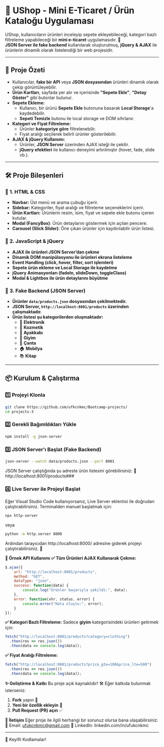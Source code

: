 # 🛒 UShop - Mini E-Ticaret / Ürün Kataloğu Uygulaması

UShop, kullanıcıların ürünleri inceleyip sepete ekleyebileceği, kategori bazlı filtreleme yapabileceği bir **mini e-ticaret** uygulamasıdır. 🎯  
**JSON Server ile fake backend** kullanılarak oluşturulmuş, **jQuery & AJAX** ile ürünlerin dinamik olarak listelendiği bir web projesidir.

---

## 🚀 **Proje Özeti**
- Kullanıcılar, **fake bir API** veya **JSON dosyasından** ürünleri dinamik olarak çekip görüntüleyebilir.
- **Ürün Kartları**, sayfada yer alır ve içerisinde **"Sepete Ekle"**, **"Detay Göster"** gibi butonlar bulunur.
- **Sepete Ekleme:**  
  - Kullanıcı, bir ürünü **Sepete Ekle** butonuna basarak **Local Storage**'a kaydedebilir.
  - **Sepeti Temizle** butonu ile local storage ve DOM sıfırlanır.
- **Kategori ve Fiyat Filtreleme:**  
  - Ürünler **kategoriye göre** filtrelenebilir.
  - Fiyat aralığı seçilerek belirli ürünler gösterilebilir.
- **AJAX & jQuery Kullanımı:**  
  - Ürünler, **JSON Server** üzerinden AJAX isteği ile çekilir.
  - **jQuery efektleri** ile kullanıcı deneyimi artırılmıştır (hover, fade, slide vb.).

---

## 🛠 **Proje Bileşenleri**
### 📌 **1. HTML & CSS**
- **Navbar:** Üst menü ve arama çubuğu içerir.
- **Sidebar:** Kategoriler, fiyat aralığı ve filtreleme seçeneklerini içerir.
- **Ürün Kartları:** Ürünlerin resim, isim, fiyat ve sepete ekle butonu içeren kutular.
- **Modal (FancyBox)**: Ürün detaylarını göstermek için açılan pencere.
- **Carousel (Slick Slider)**: Öne çıkan ürünler için kaydırılabilir ürün listesi.

### 📌 **2. JavaScript & jQuery**
- **AJAX ile ürünleri JSON Server’dan çekme**
- **Dinamik DOM manipülasyonu ile ürünleri ekrana listeleme**
- **Event Handling (click, hover, filter, sort işlemleri)**
- **Sepete ürün ekleme ve Local Storage ile kaydetme**
- **jQuery Animasyonları (fadeIn, slideDown, toggleClass)**
- **Modal & Lightbox ile ürün detaylarını büyütme**

### 📌 **3. Fake Backend (JSON Server)**
- **Ürünler `data/products.json` dosyasından çekilmektedir.**
- **JSON Server, `http://localhost:8001/products` üzerinden çalışmaktadır.**
- **Ürün listesi şu kategorilerden oluşmaktadır:**
  - 📱 **Elektronik**
  - 💄 **Kozmetik**
  - 👟 **Ayakkabı**
  - 👕 **Giyim**
  - 🎒 **Çanta**
  - 🏠 **Mobilya**
  - 📚 **Kitap**

---

## 📦 **Kurulum & Çalıştırma**
### **1️⃣ Projeyi Klonla**
```sh
git clone https://github.com/ufkcnkmc/Bootcamp-projects/
cd projects-3
```
### **2️⃣ Gerekli Bağımlılıkları Yükle**
```sh
npm install -g json-server
```
### **3️⃣ JSON Server'ı Başlat (Fake Backend)**
```sh
json-server --watch data/products.json --port 8001
```
JSON Server çalıştığında şu adreste ürün listesini görebilirsiniz: 🔗 http://localhost:8001/products### 
### **4️⃣ Live Server ile Projeyi Başlat**
Eğer Visual Studio Code kullanıyorsanız, Live Server eklentisi ile doğrudan çalıştırabilirsiniz.
Terminalden manuel başlatmak için:
```sh
npx http-server
```
veya
```sh
python -m http.server 8000
```
Ardından tarayıcıdan http://localhost:8000/ adresine giderek projeyi çalıştırabilirsiniz. 🚀

**🎯 Örnek API Kullanımı**
**✅ Tüm Ürünleri AJAX Kullanarak Çekme:** 
```javascript
$.ajax({
    url: "http://localhost:8001/products", 
    method: "GET",
    dataType: "json",
    success: function(data) {
        console.log("Ürünler başarıyla çekildi:", data);
    },
    error: function(xhr, status, error) {
        console.error("Hata oluştu:", error);
    }
});
```
**✅ Kategori Bazlı Filtreleme:** 
Sadece **giyim** kategorisindeki ürünleri getirmek için:
```javascript
fetch("http://localhost:8001/products?category=clothing")
  .then(res => res.json())
  .then(data => console.log(data));
```
**✅ Fiyat Aralığı Filtreleme:**
```javascript
fetch("http://localhost:8001/products?price_gte=100&price_lte=500")
  .then(res => res.json())
  .then(data => console.log(data));
```
**✨ Geliştirme & Katkı** 
Bu proje açık kaynaklıdır! 🛠 Eğer katkıda bulunmak isterseniz:
1. **Fork** yapın 🍴 
2. **Yeni bir özellik ekleyin** 🚀 
3. **Pull Request (PR) açın** ✅

**📩 İletişim**
Eğer proje ile ilgili herhangi bir sorunuz olursa bana ulaşabilirsiniz:
📧 Email: ufukcnkmc@gmail.com
💼 LinkedIn: linkedin.com/in/ufukcnkmc

---
🚀 Keyifli Kodlamalar!